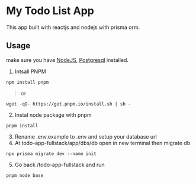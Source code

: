 # My Todo List App
This app built with reactjs and nodejs with prisma orm.

## Usage
make sure you have [NodeJS](https://nodejs.org/en/download/),  [Postgresql](https://www.postgresql.org/download/) installed.

1. Intsall PNPM 
```
npm install pnpm
```
> or
```
wget -qO- https://get.pnpm.io/install.sh | sh -
```
2. Instal node package with pnpm
```
pnpm install
```
3. Rename .env.example to .env and setup your database url
4. At todo-app-fullstack/app/dbs/db open in new terminal then migrate db
```
npx prisma migrate dev --name init
```
5. Go back /todo-app-fullstack and run
```
pnpm node base
```
